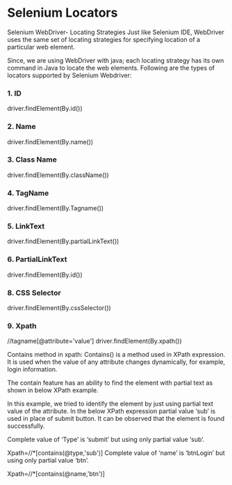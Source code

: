 # Selenium Locators

Selenium WebDriver- Locating Strategies
Just like Selenium IDE, WebDriver uses the same set of locating strategies for specifying location of a particular web element.

Since, we are using WebDriver with java; each locating strategy has its own command in Java to locate the web elements.
Following are the types of locators supported by Selenium Webdriver:



### 1. ID       
driver.findElement(By.id(<Element ID>))
### 2. Name
driver.findElement(By.name(<Element name>))
### 3. Class Name
driver.findElement(By.className(<ElementClass>))
### 4. TagName
driver.findElement(By.Tagname(<htmltagname>))
### 5. LinkText 
driver.findElement(By.partialLinkText(<linktext>))
### 6. PartialLinkText
driver.findElement(By.id(<ElementID>))
### 8. CSS Selector
driver.findElement(By.cssSelector(<cssSelector>))
### 9. Xpath
//tagname[@attribute='value']
driver.findElement(By.xpath(<xpath>))

Contains method in xpath:
Contains() is a method used in XPath expression. It is used when the value of any attribute changes dynamically, for example, login information.

The contain feature has an ability to find the element with partial text as shown in below XPath example.

In this example, we tried to identify the element by just using partial text value of the attribute. In the below XPath expression partial value ‘sub’ is used in place of submit button. It can be observed that the element is found successfully.

Complete value of ‘Type’ is ‘submit’ but using only partial value ‘sub’.

Xpath=//*[contains(@type,'sub')]
Complete value of ‘name’ is ‘btnLogin’ but using only partial value ‘btn’.

Xpath=//*[contains(@name,'btn')]